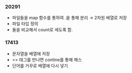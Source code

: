 ### 20291

- 파일들을 map 함수를 통하여 .을 통해 분리 → 2차원 배열로 저장
- 파일 타입 정의
- 둘을 비교해서 count로 세도록 함.


### 17413
- 문자열을 배열에 저장
- <> 태그를 만나면 contine를 통해 패스
- 단어를 거꾸로 배열에 다시 넣기
